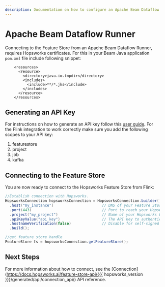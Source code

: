```yaml
---
description: Documentation on how to configure an Apache Beam Dataflow Runner job to write features in to the Hopsworks Feature Store
---
```

# Apache Beam Dataflow Runner

Connecting to the Feature Store from an Apache Beam Dataflow Runner, requires Hopsworks certificates. For this in your Beam Java application `pom.xml` file include following snippet:
```
    <resources>
      <resource>
        <directory>java.io.tmpdir</directory>
        <includes>
          <include>**/*.jks</include>
        </includes>
      </resource>
    </resources>
```

## Generating an API Key

For instructions on how to generate an API key follow this [user guide](../projects/api_key/create_api_key.md). For the Flink integration to work correctly make sure you add the following scopes to your API key:

  1. featurestore
  2. project
  3. job
  4. kafka

## Connecting to the Feature Store

You are now ready to connect to the Hopsworks Feature Store from Flink:

```Java
//Establish connection with Hopsworks.
HopsworksConnection hopsworksConnection = HopsworksConnection.builder()
  .host("my_instance")                      // DNS of your Feature Store instance
  .port(443)                                // Port to reach your Hopsworks instance, defaults to 443
  .project("my_project")                    // Name of your Hopsworks Feature Store project 
  .apiKeyValue("api_key")                   // The API key to authenticate with the feature store
  .hostnameVerification(false)              // Disable for self-signed certificates
  .build();

//get feature store handle
FeatureStore fs = hopsworksConnection.getFeatureStore();
```

## Next Steps

For more information about how to connect, see the [Connection](https://docs.hopsworks.ai/feature-store-api/{{{ hopsworks_version }}}/generated/api/connection_api/) API reference.